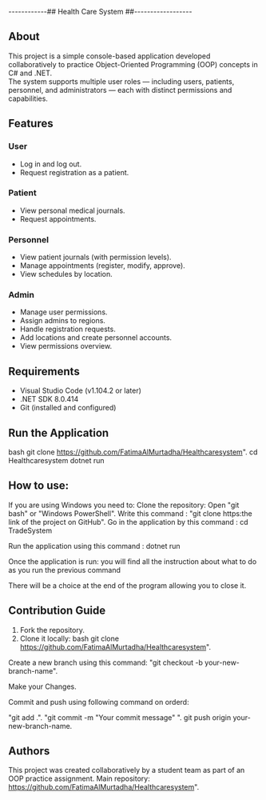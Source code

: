 ------------## Health Care System ##------------------


## About
This project is a simple console-based application developed collaboratively to practice Object-Oriented Programming (OOP) concepts in C# and .NET.  
The system supports multiple user roles — including users, patients, personnel, and administrators — each with distinct permissions and capabilities.

## Features

### User
- Log in and log out.
- Request registration as a patient.

### Patient
- View personal medical journals.
- Request appointments.

### Personnel
- View patient journals (with permission levels).
- Manage appointments (register, modify, approve).
- View schedules by location.

### Admin
- Manage user permissions.
- Assign admins to regions.
- Handle registration requests.
- Add locations and create personnel accounts.
- View permissions overview.

## Requirements
- Visual Studio Code (v1.104.2 or later)
- .NET SDK 8.0.414
- Git (installed and configured)

##  Run the Application
bash
git clone https://github.com/FatimaAlMurtadha/Healthcaresystem".
cd Healthcaresystem
dotnet run



## How to use:
If you are using Windows you need to:
Clone the repository:
Open "git bash" or "Windows PowerShell".
Write this command : "git clone https:the link of the project on GitHub".
Go in the application by this command : cd TradeSystem

Run the application using this command : dotnet run

Once the application is run: you will find all the instruction about what to do as you run the previous command

There will be a choice at the end of the program allowing you to close it.

## Contribution Guide
1. Fork the repository.
2. Clone it locally:
bash 
git clone https://github.com/FatimaAlMurtadha/Healthcaresystem".

Create a new branch using this command: "git checkout -b your-new-branch-name".

Make your Changes.

Commit and push using following command on orderd:

"git add .".
"git commit -m "Your commit message" ".
git push origin your-new-branch-name.

## Authors

This project was created collaboratively by a student team as part of an OOP practice assignment.
Main repository: https://github.com/FatimaAlMurtadha/Healthcaresystem".